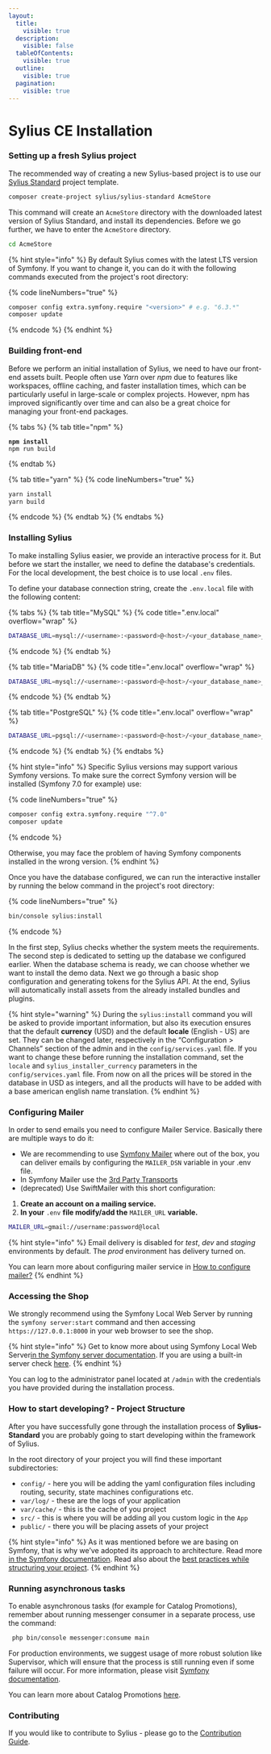 ```yaml
---
layout:
  title:
    visible: true
  description:
    visible: false
  tableOfContents:
    visible: true
  outline:
    visible: true
  pagination:
    visible: true
---
```


# Sylius CE Installation

### Setting up a fresh Sylius project

The recommended way of creating a new Sylius-based project is to use our [Sylius Standard](https://github.com/Sylius/Sylius-Standard) project template.

```bash
composer create-project sylius/sylius-standard AcmeStore
```

This command will create an `AcmeStore` directory with the downloaded latest version of Sylius Standard, and install its dependencies. Before we go further, we have to enter the `AcmeStore` directory.

```bash
cd AcmeStore
```

{% hint style="info" %}
By default Sylius comes with the latest LTS version of Symfony. If you want to change it, you can do it with the following commands executed from the project's root directory:

{% code lineNumbers="true" %}
```bash
composer config extra.symfony.require "<version>" # e.g. "6.3.*"
composer update
```
{% endcode %}
{% endhint %}

### Building front-end

Before we perform an initial installation of Sylius, we need to have our front-end assets built. People often use _Yarn_ over _npm_ due to features like workspaces, offline caching, and faster installation times, which can be particularly useful in large-scale or complex projects. However, npm has improved significantly over time and can also be a great choice for managing your front-end packages.

{% tabs %}
{% tab title="npm" %}
<pre class="language-bash" data-line-numbers><code class="lang-bash"><strong>npm install
</strong>npm run build
</code></pre>
{% endtab %}

{% tab title="yarn" %}
{% code lineNumbers="true" %}
```bash
yarn install
yarn build
```
{% endcode %}
{% endtab %}
{% endtabs %}

### Installing Sylius

To make installing Sylius easier, we provide an interactive process for it. But before we start the installer, we need to define the database's credentials. For the local development, the best choice is to use local `.env` files.

To define your database connection string, create the `.env.local` file with the following content:

{% tabs %}
{% tab title="MySQL" %}
{% code title=".env.local" overflow="wrap" %}
```sh
DATABASE_URL=mysql://<username>:<password>@<host>/<your_database_name>_%kernel.environment%?serverVersion=<your_db_version>&charset=utf8
```
{% endcode %}
{% endtab %}

{% tab title="MariaDB" %}
{% code title=".env.local" overflow="wrap" %}
```sh
DATABASE_URL=mysql://<username>:<password>@<host>/<your_database_name>_%kernel.environment%?serverVersion=mariadb-<your_db_version>&charset=utf8
```
{% endcode %}
{% endtab %}

{% tab title="PostgreSQL" %}
{% code title=".env.local" overflow="wrap" %}
```sh
DATABASE_URL=pgsql://<username>:<password>@<host>/<your_database_name>_%kernel.environment%?serverVersion=<your_db_version>&charset=utf8
```
{% endcode %}
{% endtab %}
{% endtabs %}

{% hint style="info" %}
Specific Sylius versions may support various Symfony versions. To make sure the correct Symfony version will be installed (Symfony 7.0 for example) use:

{% code lineNumbers="true" %}
```bash
composer config extra.symfony.require "^7.0"
composer update
```
{% endcode %}

Otherwise, you may face the problem of having Symfony components installed in the wrong version.
{% endhint %}

Once you have the database configured, we can run the interactive installer by running the below command in the project's root directory:

{% code lineNumbers="true" %}
```bash
bin/console sylius:install
```
{% endcode %}

In the first step, Sylius checks whether the system meets the requirements. The second step is dedicated to setting up the database we configured earlier. When the database schema is ready, we can choose whether we want to install the demo data. Next we go through a basic shop configuration and generating tokens for the Sylius API. At the end, Sylius will automatically install assets from the already installed bundles and plugins.

{% hint style="warning" %}
During the `sylius:install` command you will be asked to provide important information, but also its execution ensures that the default **currency** (USD) and the default **locale** (English - US) are set. They can be changed later, respectively in the “Configuration > Channels” section of the admin and in the `config/services.yaml` file. If you want to change these before running the installation command, set the `locale` and `sylius_installer_currency` parameters in the `config/services.yaml` file. From now on all the prices will be stored in the database in USD as integers, and all the products will have to be added with a base american english name translation.
{% endhint %}

### Configuring Mailer

In order to send emails you need to configure Mailer Service. Basically there are multiple ways to do it:

* We are recommending to use [Symfony Mailer](https://symfony.com/doc/current/mailer.html) where out of the box, you can deliver emails by configuring the `MAILER_DSN` variable in your .env file.
* In Symfony Mailer use the [3rd Party Transports](https://symfony.com/doc/current/mailer.html#using-a-3rd-party-transport)
* (deprecated) Use SwiftMailer with this short configuration:

1. **Create an account on a mailing service.**
2. **In your** `.env` **file modify/add the** `MAILER_URL` **variable.**

```bash
MAILER_URL=gmail://username:password@local
```

{% hint style="info" %}
Email delivery is disabled for _test_, _dev_ and _staging_ environments by default. The _prod_ environment has delivery turned on.

You can learn more about configuring mailer service in [How to configure mailer?](../../../how-to-configure-mailer.md)
{% endhint %}

### Accessing the Shop

We strongly recommend using the Symfony Local Web Server by running the `symfony server:start` command and then accessing `https://127.0.0.1:8000` in your web browser to see the shop.

{% hint style="info" %}
Get to know more about using Symfony Local Web Server[in the Symfony server documentation](https://symfony.com/doc/current/setup/symfony_server.html). If you are using a built-in server check [here](https://symfony.com/doc/current/cookbook/web_server/built_in.html).
{% endhint %}

You can log to the administrator panel located at `/admin` with the credentials you have provided during the installation process.

### How to start developing? - Project Structure

After you have successfully gone through the installation process of **Sylius-Standard** you are probably going to start developing within the framework of Sylius.

In the root directory of your project you will find these important subdirectories:

* `config/` - here you will be adding the yaml configuration files including routing, security, state machines configurations etc.
* `var/log/` - these are the logs of your application
* `var/cache/` - this is the cache of you project
* `src/` - this is where you will be adding all you custom logic in the `App`
* `public/` - there you will be placing assets of your project

{% hint style="info" %}
As it was mentioned before we are basing on Symfony, that is why we’ve adopted its approach to architecture. Read more [in the Symfony documentation](https://symfony.com/doc/current/quick_tour/the_architecture.html). Read also about the [best practices while structuring your project](https://symfony.com/doc/current/best_practices/creating-the-project.html#structuring-the-application).
{% endhint %}

### Running asynchronous tasks

To enable asynchronous tasks (for example for Catalog Promotions), remember about running messenger consumer in a separate process, use the command:

```bash
 php bin/console messenger:consume main
```

For production environments, we suggest usage of more robust solution like Supervisor, which will ensure that the process is still running even if some failure will occur. For more information, please visit [Symfony documentation](https://symfony.com/doc/current/messenger.html#supervisor-configuration).

You can learn more about Catalog Promotions [here](../../products/catalog-promotions.md).

### Contributing

If you would like to contribute to Sylius - please go to the [Contribution Guide](../../contributing/).
